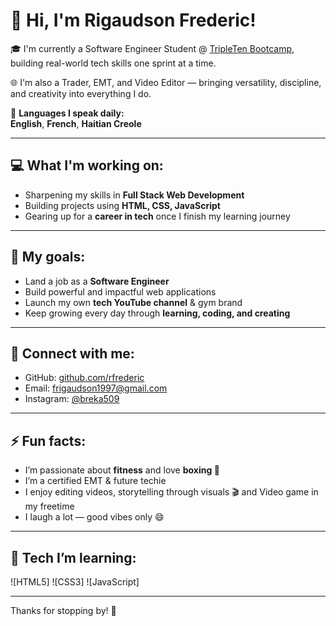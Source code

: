 # 👋 Hi, I'm Rigaudson Frederic!

🎓 I'm currently a Software Engineer Student @ [TripleTen Bootcamp](https://tripleten.com), building real-world tech skills one sprint at a time.

🌐 I'm also a Trader, EMT, and Video Editor — bringing versatility, discipline, and creativity into everything I do.

🧰 **Languages I speak daily:**  
**English**, **French**, **Haitian Creole**

---

## 💻 What I'm working on:
- Sharpening my skills in **Full Stack Web Development**
- Building projects using **HTML, CSS, JavaScript**
- Gearing up for a **career in tech** once I finish my learning journey

---

## 🎯 My goals:
- Land a job as a **Software Engineer**  
- Build powerful and impactful web applications  
- Launch my own **tech YouTube channel** & gym brand  
- Keep growing every day through **learning, coding, and creating**

---

## 🤝 Connect with me:
- GitHub: [github.com/rfrederic](https://github.com/rfrederic)  
- Email: frigaudson1997@gmail.com  
- Instagram: [@breka509](https://instagram.com/breka509)

---

## ⚡ Fun facts:
- I’m passionate about **fitness** and love **boxing 🥊**  
- I’m a certified EMT & future techie  
- I enjoy editing videos, storytelling through visuals 🎬  and Video game in my freetime
- I laugh a lot — good vibes only 😄

---

## 🧠 Tech I’m learning:
![HTML5]
![CSS3]
![JavaScript]

---

Thanks for stopping by! 🚀
